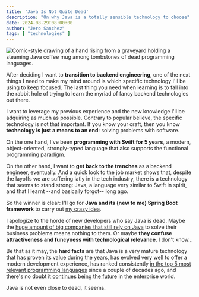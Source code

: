 ```yaml
---
title: 'Java Is Not Quite Dead'
description: "On why Java is a totally sensible technology to choose"
date: 2024-08-29T08:00:00
author: "Jero Sanchez"
tags: [ "technologies" ]
---
```


![Comic-style drawing of a hand rising from a graveyard holding a steaming Java coffee mug among tombstones of dead programming languages.](/blog/images/java-is-not-dead.png)

After deciding I want to **transition to backend engineering**, one of the next things I need to make my mind around is which specific technology I'll be using to keep focused. The last thing you need when learning is to fall into the rabbit hole of trying to learn the myriad of fancy backend technologies out there.

I want to leverage my previous experience and the new knowledge I'll be adquiring as much as possible. Contrary to popular believe, the specific technology is not that important. If you know your craft, then you know **technology is just a means to an end**: solving problems with software. 

On the one hand, I've been **programming with Swift for 5 years**, a modern, object-oriented, strongly-typed language that also supports the functional programming paradigm.

On the other hand, I want to **get back to the trenches** as a backend engineer, eventually. And a quick look to the job market shows that, despite the layoffs we are suffering latly in the tech industry, there is a technology that seems to stand strong: Java, a language very similar to Swift in spirit, and that I learnt --and basically forgot-- long ago. 

So the winner is clear: I'll go for **Java and its (new to me) Spring Boot framework** to carry out [my crazy idea](/blog/posts/a-crazy-idea).

I apologize to the horde of new developers who say Java is dead. Maybe the [huge amount of big companies that still rely on Java](https://www.jalasoft.com/blog/companies-that-use-java) to solve their business problems means nothing to them. Or maybe **they confuse attractiveness and funcyness with technological relevance**. I don't know...

Be that as it may, the **hard facts** are that Java is a very mature technology that has proven its value during the years, has evolved very well to offer a modern development experience, has ranked consistently [in the top 5 most relevant programming languages](https://www.tiobe.com/tiobe-index/) since a couple of decades ago, and there's no doubt [it continues being the future](https://blog.payara.fish/10-compelling-reasons-why-java-is-the-future-of-enterprise-app-development-in-2025) in the enterprise world.

Java is not even close to dead, it seems.
